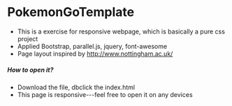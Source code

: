 # PokemonGoTemplate
- This is a exercise for responsive webpage, which is basically a pure css project
- Applied Bootstrap, parallel.js, jquery, font-awesome
- Page layout inspired by http://www.nottingham.ac.uk/
##### How to open it?
- Download the file, dbclick the index.html
- This page is responsive---feel free to open it on any devices
